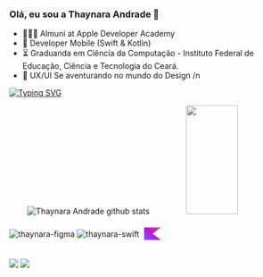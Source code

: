 ### Olá, eu sou a Thaynara Andrade 👋

<!--
**Thaynara-Andrade/Thaynara-Andrade** is a ✨ _special_ ✨ repository because its `README.md` (this file) appears on your GitHub profile.

Here are some ideas to get you started:

--> 

- 👩🏻‍💻 Almuni at Apple Developer Academy
- 📱 Developer Mobile (Swift & Kotlin)
- ⏳ Graduanda em Ciência da Computação - Instituto Federal de Educação, Ciência e Tecnologia do Ceará.
- 🎨 UX/UI Se aventurando no mundo do Design
/n

<div align="justified">
  <a href="https://github.com/Thaynara-Andrade">

[![Typing SVG](https://readme-typing-svg.herokuapp.com/?font=Dancing+Script&color=d588a1&size=35&center=true&vCenter=true&width=1000&lines=Hello,+my+name+is+Thaynara+👩🏻‍💻;Computer+Science+Student+📚;Be+Welcome!+✨+)](https://git.io/typing-svg)


<div align="center">  
  <img width="49%" height="195px" src="https://github-readme-stats.vercel.app/api?username=Thaynara-Andrade&show_icons=true&count_private=true&hide_border=true&title_color=d588a1&icon_color=d588a19&text_color=d588a1&bg_color=803b55" alt="Thaynara Andrade github stats" /> 
  <img width="43%" height="195px" src="https://github-readme-stats.vercel.app/api/top-langs/?username=Thaynara-Andrade&layout=compact&hide_border=true&title_color=d588a1&text_color=d588a1&bg_color=803b55" />
</div>
  
  <div style="display: inline_block"><br>
  <img align="center" alt="thaynara-figma" height="30" width="40" src="https://cdn.jsdelivr.net/gh/devicons/devicon/icons/figma/figma-original.svg">
  <img align="center" alt="thaynara-swift" height="30" width="40" src="https://cdn.jsdelivr.net/gh/devicons/devicon/icons/swift/swift-original.svg">
  <img align="center" alt="thaynara-kotlin" height="30" width="40" src="https://raw.githubusercontent.com/devicons/devicon/master/icons/kotlin/kotlin-original.svg">

##

<div>
  <a href = "mailto:thaynaraandraders@gmail.com"><img src="https://img.shields.io/badge/-Gmail-%23333?style=for-the-badge&logo=gmail&logoColor=white" target="_blank"></a>
  <a href="https://www.linkedin.com/in/thaynara-anddrade/" target="_blank"><img src="https://img.shields.io/badge/-LinkedIn-%230077B5?style=for-the-badge&logo=linkedin&logoColor=white" target="_blank"></a> 
 
</div>
